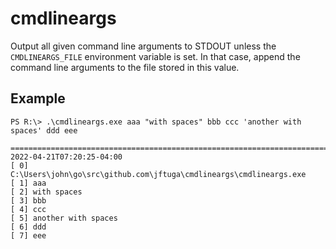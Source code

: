# cmdlineargs

Output all given command line arguments to STDOUT unless the `CMDLINEARGS_FILE` environment variable is set.
In that case, append the command line arguments to the file stored in this value.

## Example

```
PS R:\> .\cmdlineargs.exe aaa "with spaces" bbb ccc 'another with spaces' ddd eee

========================================================================
2022-04-21T07:20:25-04:00
[ 0] C:\Users\john\go\src\github.com\jftuga\cmdlineargs\cmdlineargs.exe
[ 1] aaa
[ 2] with spaces
[ 3] bbb
[ 4] ccc
[ 5] another with spaces
[ 6] ddd
[ 7] eee
```
